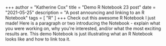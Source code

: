 
+++ author = "Katherine Cox" title = "Demo R Notebook 23 post" date = "2021-05-25" description = "A post announcing and linking to an R Notebook" tags = [ "R" ] +++
Check out this awesome R Notebook I just made!
Here is a paragraph or two introducing the Notebook - explain what you were working on, why you're interested, and/or what the most exciting results are.
This demo Notebook is just illustrating what an R Notebook looks like and how to link toa it.
